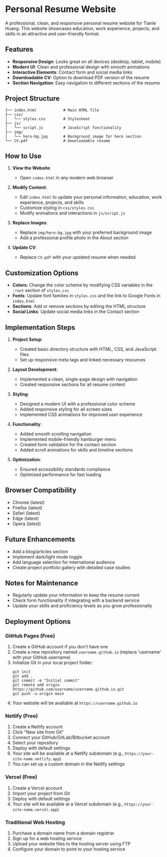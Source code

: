# Personal Resume Website

A professional, clean, and responsive personal resume website for Tianle Huang. This website showcases education, work experience, projects, and skills in an attractive and user-friendly format.

## Features

- **Responsive Design**: Looks great on all devices (desktop, tablet, mobile)
- **Modern UI**: Clean and professional design with smooth animations
- **Interactive Elements**: Contact form and social media links
- **Downloadable CV**: Option to download PDF version of the resume
- **Section Navigation**: Easy navigation to different sections of the resume

## Project Structure

```
├── index.html            # Main HTML file
├── css/
│   └── styles.css        # Stylesheet
├── js/
│   └── script.js         # JavaScript functionality
├── img/
│   └── hero-bg.jpg       # Background image for hero section
└── CV.pdf                # Downloadable resume
```

## How to Use

1. **View the Website**:
   - Open `index.html` in any modern web browser

2. **Modify Content**:
   - Edit `index.html` to update your personal information, education, work experience, projects, and skills
   - Customize styling in `css/styles.css`
   - Modify animations and interactions in `js/script.js`

3. **Replace Images**:
   - Replace `img/hero-bg.jpg` with your preferred background image
   - Add a professional profile photo in the About section

4. **Update CV**:
   - Replace `CV.pdf` with your updated resume when needed

## Customization Options

- **Colors**: Change the color scheme by modifying CSS variables in the `:root` section of `styles.css`
- **Fonts**: Update font families in `styles.css` and the link to Google Fonts in `index.html`
- **Sections**: Add or remove sections by editing the HTML structure
- **Social Links**: Update social media links in the Contact section

## Implementation Steps

1. **Project Setup**:
   - Created basic directory structure with HTML, CSS, and JavaScript files
   - Set up responsive meta tags and linked necessary resources

2. **Layout Development**:
   - Implemented a clean, single-page design with navigation
   - Created responsive sections for all resume content

3. **Styling**:
   - Designed a modern UI with a professional color scheme
   - Added responsive styling for all screen sizes
   - Implemented CSS animations for improved user experience

4. **Functionality**:
   - Added smooth scrolling navigation
   - Implemented mobile-friendly hamburger menu
   - Created form validation for the contact section
   - Added scroll animations for skills and timeline sections

5. **Optimization**:
   - Ensured accessibility standards compliance
   - Optimized performance for fast loading

## Browser Compatibility

- Chrome (latest)
- Firefox (latest)
- Safari (latest)
- Edge (latest)
- Opera (latest)

## Future Enhancements

- Add a blog/articles section
- Implement dark/light mode toggle
- Add language selection for international audience
- Create project portfolio gallery with detailed case studies

## Notes for Maintenance

- Regularly update your information to keep the resume current
- Check form functionality if integrating with a backend service
- Update your skills and proficiency levels as you grow professionally

## Deployment Options

### GitHub Pages (Free)
1. Create a GitHub account if you don't have one
2. Create a new repository named `username.github.io` (replace 'username' with your GitHub username)
3. Initialize Git in your local project folder:
   ```
   git init
   git add .
   git commit -m "Initial commit"
   git remote add origin https://github.com/username/username.github.io.git
   git push -u origin main
   ```
4. Your website will be available at `https://username.github.io`

### Netlify (Free)
1. Create a Netlify account
2. Click "New site from Git"
3. Connect your GitHub/GitLab/Bitbucket account
4. Select your repository
5. Deploy with default settings
6. Your site will be available at a Netlify subdomain (e.g., `https://your-site-name.netlify.app`)
7. You can set up a custom domain in the Netlify settings

### Vercel (Free)
1. Create a Vercel account
2. Import your project from Git
3. Deploy with default settings
4. Your site will be available at a Vercel subdomain (e.g., `https://your-site-name.vercel.app`)

### Traditional Web Hosting
1. Purchase a domain name from a domain registrar
2. Sign up for a web hosting service
3. Upload your website files to the hosting server using FTP
4. Configure your domain to point to your hosting service
